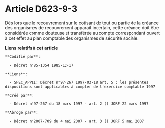 # Article D623-9-3

Dès lors que le recouvrement sur le cotisant de tout ou partie de la créance des organismes de recouvrement apparaît
incertain, cette créance doit être considérée comme douteuse et transférée au compte correspondant ouvert à cet effet au plan
comptable des organismes de sécurité sociale.

**Liens relatifs à cet article**

	**Codifié par**:

	  - Décret n°85-1354 1985-12-17

	**Liens**:

	  - SPEC_APPLI: Décret n°97-267 1997-03-18 art. 5 : les présentes dispositions sont applicables à compter de l'exercice comptable 1997

	**Créé par**:

	  - Décret n°97-267 du 18 mars 1997 - art. 2 () JORF 22 mars 1997

	**Abrogé par**:

	  - Décret n°2007-709 du 4 mai 2007 - art. 3 () JORF 5 mai 2007
